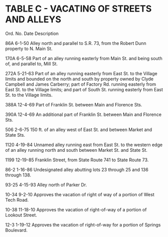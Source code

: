 TABLE C - VACATING OF STREETS AND ALLEYS
========================================

Ord. No. Date Description

86A 6-1-50 Alley north and parallel to S.R. 73, from the Robert Dunn
property to N. Main St.

170A 6-5-58 Part of an alley running easterly from Main St. and being
south of, and parallel to, Mill St.

272A 5-21-63 Part of an alley running easterly from East St. to the
Village limits and bounded on the north and south by property owned by
Clyde Campbell and James Carberry; part of Factory Rd. running easterly
from East St. to the Village limits; and part of South St. running
easterly from East St. to the Village limits.

388A 12-4-69 Part of Franklin St. between Main and Florence Sts.

390A 12-4-69 An additional part of Franklin St. between Main and
Florence Sts.

506 2-6-75 150 ft. of an alley west of East St. and between Market and
State Sts.

1120 4-19-84 Unnamed alley running east from East St. to the western
edge of an alley running north and south between Market St. and State
St.

1199 12-19-85 Franklin Street, from State Route 741 to State Route 73.

86-2 1-16-86 Undesignated alley abutting lots 23 through 25 and 136
through 138.

93-25 4-15-93 Alley north of Parker Dr.

10-34 9-2-10 Approves the vacation of right of way of a portion of West
Tech Road.

10-38 11-18-10 Approves the vacation of right-of-way of a portion of
Lookout Street.

12-3 1-19-12 Approves the vacation of right-of-way for a portion of
Springs Boulevard.
